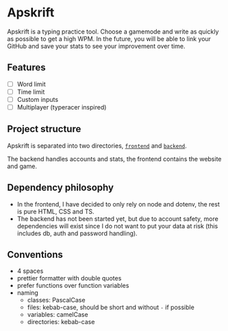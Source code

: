 # Apskrift

Apskrift is a typing practice tool. Choose a gamemode and write as quickly as possible to get a high WPM. In the future, you will be able to link your GitHub and save your stats to see your improvement over time.

## Features

- [ ] Word limit
- [ ] Time limit
- [ ] Custom inputs
- [ ] Multiplayer (typeracer inspired)

## Project structure

Apskrift is separated into two directories, [`frontend`](./frontend) and [`backend`](./backend).

The backend handles accounts and stats, the frontend contains the website and game.

## Dependency philosophy

- In the frontend, I have decided to only rely on node and dotenv, the rest is pure HTML, CSS and TS.
- The backend has not been started yet, but due to account safety, more dependencies will exist since I do not want to put your data at risk (this includes db, auth and password handling).

## Conventions

- 4 spaces
- prettier formatter with double quotes
- prefer functions over function variables
- naming
  - classes: PascalCase
  - files: kebab-case, should be short and without `-` if possible
  - variables: camelCase
  - directories: kebab-case
